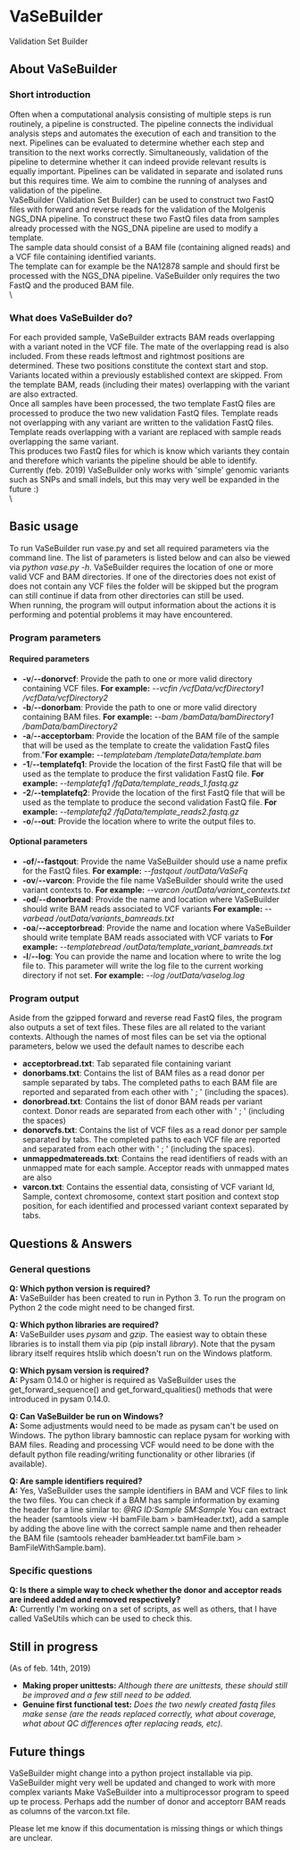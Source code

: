 # VaSeBuilder
Validation Set Builder


## About VaSeBuilder
### Short introduction
Often when a computational analysis consisting of multiple steps is run routinely, a pipeline is constructed. The pipeline connects the individual analysis steps and automates the execution of each and transition to the next. Pipelines can be evaluated to determine whether each step and transition to the next works correctly. Simultaneously, validation of the pipeline to determine whether it can indeed provide relevant results is equally important. Pipelines can be validated in separate and isolated runs but this requires time. We aim to combine the running of analyses and validation of the pipeline.\
VaSeBuilder (Validation Set Builder) can be used to construct two FastQ files with forward and reverse reads for the validation of the Molgenis NGS_DNA pipeline. To construct these two FastQ files data from samples already processed with the NGS_DNA pipeline are used to modify a template.\
The sample data should consist of a BAM file (containing aligned reads) and a VCF file containing identified variants.\
The template can for example be the NA12878 sample and should first be processed with the NGS_DNA pipeline. VaSeBuilder only requires the two FastQ and the produced BAM file.\
\


### What does VaSeBuilder do?
For each provided sample, VaSeBuilder extracts BAM reads overlapping with a variant noted in the VCF file. The mate of the overlapping read is also included. From these reads leftmost and rightmost positions are determined. These two positions constitute the context start and stop. Variants located within a previously established context are skipped. From the template BAM, reads (including their mates) overlapping with the variant are also extracted.\
Once all samples have been processed, the two template FastQ files are processed to produce the two new validation FastQ files. Template reads not overlapping with any variant are written to the validation FastQ files. Template reads overlapping with a variant are replaced with sample reads overlapping the same variant.\
This produces two FastQ files for which is know which variants they contain and therefore which variants the pipeline should be able to identify.\
Currently (feb. 2019) VaSeBuilder only works with 'simple' genomic variants such as SNPs and small indels, but this may very well be expanded in the future :)\
\



## Basic usage
To run VaSeBuilder run vase.py and set all required parameters via the command line. The list of parameters is listed below and can also be viewed via _python vase.py -h_. VaSeBuilder requires the location of one or more valid VCF and BAM directories. If one of the directories does not exist of does not contain any VCF files the folder will be skipped but the program can still continue if data from other directories can still be used.\
When running, the program will output information about the actions it is performing and potential problems it may have encountered.


### Program parameters
#### Required parameters
* __-v__/__--donorvcf__: Provide the path to one or more valid directory containing VCF files. **For example:** *--vcfin /vcfData/vcfDirectory1 /vcfData/vcfDirectory2*
* __-b__/__--donorbam__: Provide the path to one or more valid directory containing BAM files. **For example:** *--bam /bamData/bamDirectory1 /bamData/bamDirectory2*
* __-a__/__--acceptorbam__: Provide the location of the BAM file of the sample that will be used as the template to create the validation FastQ files from."**For example:** *--templatebam /templateData/template.bam*
* __-1__/__--templatefq1__: Provide the location of the first FastQ file that will be used as the template to produce the first validation FastQ file. **For example:** *--templatefq1 /fqData/template_reads_1.fastq.gz*
* __-2__/__--templatefq2__: Provide the location of the first FastQ file that will be used as the template to produce the second validation FastQ file. **For example:** *--templatefq2 /fqData/template_reads2.fastq.gz*
* __-o__/__--out__: Provide the location where to write the output files to.

#### Optional parameters
* __-of__/__--fastqout__: Provide the name VaSeBuilder should use a name prefix for the FastQ files. **For example:** *--fastqout /outData/VaSeFq*
* __-ov__/__--varcon__: Provide the file name VaSeBuilder should write the used variant contexts to. **For example:** *--varcon /outData/variant_contexts.txt*
* __-od__/__--donorbread__: Provide the name and location where VaSeBuilder should write BAM reads associated to VCF variants **For example:** *--varbead /outData/variants_bamreads.txt*
* __-oa__/__--acceptorbread__: Provide the name and location where VaSeBuilder should write template BAM reads associated with VCF variats to **For example:** *--templatebread /outData/template_variant_bamreads.txt*
* __-l__/__--log__: You can provide the name and location where to write the log file to. This parameter will write the log file to the current working directory if not set. **For example:** *--log /outData/vaselog.log*


### Program output
Aside from the gzipped forward and reverse read FastQ files, the program also outputs a set of text files. These files are all related to the variant contexts. Although the names of most files can be set via the optional parameters, below we used the default names to describe each
* __acceptorbread.txt__: Tab separated file containing variant 
* __donorbams.txt__: Contains the list of BAM files as a read donor per sample separated by tabs. The completed paths to each BAM file are reported and separated from each other with ' ; ' (including the spaces).
* __donorbread.txt__: Contains the list of donor BAM reads per variant context. Donor reads are separated from each other with ' ; ' (including the spaces)
* __donorvcfs.txt__: Contains the list of VCF files as a read donor per sample separated by tabs. The completed paths to each VCF file are reported and separated from each other with ' ; ' (including the spaces).
* __unmappedmatereads.txt__: Contains the read identifiers of reads with an unmapped mate for each sample. Acceptor reads with unmapped mates are also 
* __varcon.txt__: Contains the essential data, consisting of VCF variant Id, Sample, context chromosome, context start position and context stop position, for each identified and processed variant context separated by tabs.



## Questions & Answers
### General questions
**Q: Which python version is required?**\
**A:** VaSeBuilder has been created to run in Python 3. To run the program on Python 2 the code might need to be changed first.

**Q: Which python libraries are required?**\
**A:** VaSeBuilder uses _pysam_ and _gzip_. The easiest way to obtain these libraries is to install them via pip (pip install _library_). Note that the pysam library itself requires htslib which doesn't run on the Windows platform.

**Q: Which pysam version is required?**\
**A:** Pysam 0.14.0 or higher is required as VaSeBuilder uses the get_forward_sequence() and get_forward_qualities() methods that were introduced in pysam 0.14.0.

**Q: Can VaSeBuilder be run on Windows?**\
**A:** Some adjustments would need to be made as pysam can't be used on Windows. The python library bamnostic can replace pysam for working with BAM files. Reading and processing VCF would need to be done with the default python file reading/writing functionality or other libraries (if available).

**Q: Are sample identifiers required?**\
**A:** Yes, VaSeBuilder uses the sample identifiers in BAM and VCF files to link the two files. You can check if a BAM has sample information by examing the header for a line similar to:
_@RG	ID:Sample	SM:Sample_
You can extract the header (samtools view -H bamFile.bam > bamHeader.txt), add a sample by adding the above line with the correct sample name and then reheader the BAM file (samtools reheader bamHeader.txt bamFile.bam > BamFileWithSample.bam).


### Specific questions
**Q: Is there a simple way to check whether the donor and acceptor reads are indeed added and removed respectively?**\
**A:** Currently I'm working on a set of scripts, as well as others, that I have called VaSeUtils which can be used to check this.



## Still in progress
(As of feb. 14th, 2019)
* __Making proper unittests:__ _Although there are unittests, these should still be improved and a few still need to be added._
* __Genuine first functional test:__ _Does the two newly created fastq files make sense (are the reads replaced correctly, what about coverage, what about QC differences after replacing reads, etc)._



## Future things
VaSeBuilder might change into a python project installable via pip.
VaSeBuilder might very well be updated and changed to work with more complex variants
Make VaSeBuilder into a multiprocessor program to speed up te process.
Perhaps add the number of donor and acceptorr BAM reads as columns of the varcon.txt file.

Please let me know if this documentation is missing things or which things are unclear.